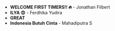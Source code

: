 * **WELCOME FIRST TIMERS!! :fire:** - Jonathan Filbert
* **ILYA :heart_eyes:** - Ferdhika Yudira
* **GREAT**
* **Indonesia Butuh Cinta** - Mahadiputra S
